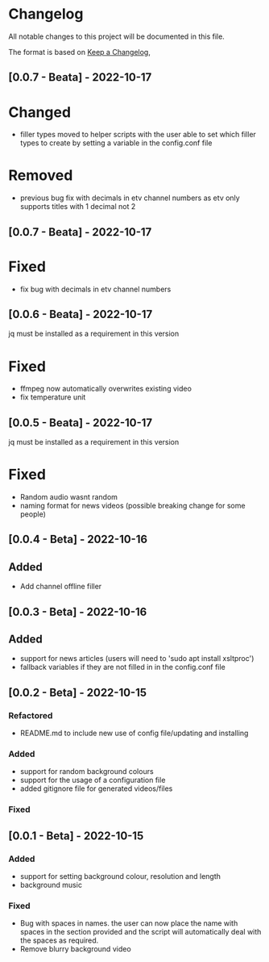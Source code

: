 # Changelog

All notable changes to this project will be documented in this file.

The format is based on [Keep a Changelog](https://keepachangelog.com/en/1.0.0/),

## [0.0.7 - Beata] - 2022-10-17

# Changed

- filler types moved to helper scripts with the user able to set which filler types to create by setting a variable in the config.conf file

# Removed

- previous bug fix with decimals in etv channel numbers as etv only supports titles with 1 decimal not 2


## [0.0.7 - Beata] - 2022-10-17

# Fixed

- fix bug with decimals in etv channel numbers

## [0.0.6 - Beata] - 2022-10-17
jq must be installed as a requirement in this version

# Fixed

- ffmpeg now automatically overwrites existing video
- fix temperature unit

## [0.0.5 - Beata] - 2022-10-17
jq must be installed as a requirement in this version

# Fixed

- Random audio wasnt random
- naming format for news videos (possible breaking change for some people)

## [0.0.4 - Beta] - 2022-10-16

## Added

- Add channel offline filler

## [0.0.3 - Beta] - 2022-10-16

## Added

- support for news articles (users will need to 'sudo apt install xsltproc')
- fallback variables if they are not filled in in the config.conf file

## [0.0.2 - Beta] - 2022-10-15
### Refactored

- README.md to include new use of config file/updating and installing

### Added

- support for random background colours
- support for the usage of a configuration file
- added gitignore file for generated videos/files

### Fixed



## [0.0.1 - Beta] - 2022-10-15

### Added

- support for setting background colour, resolution and length
- background music

### Fixed

- Bug with spaces in names. the user can now place the name with spaces in the section provided and the script will automatically deal with the spaces as required.
- Remove blurry background video
